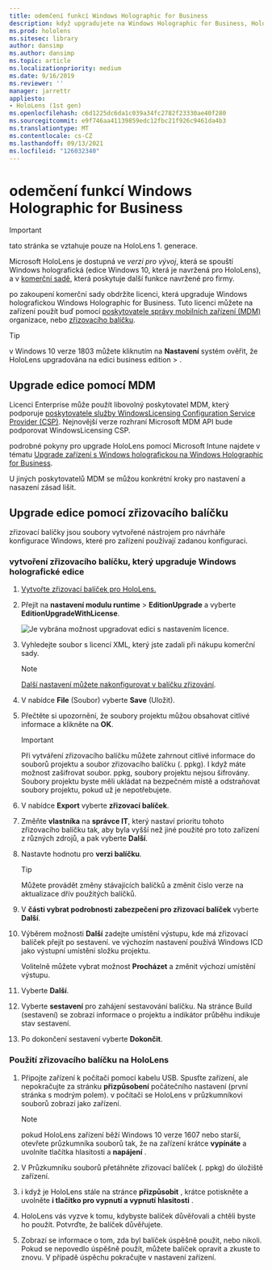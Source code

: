 ```yaml
---
title: odemčení funkcí Windows Holographic for Business
description: když upgradujete na Windows Holographic for Business, HoloLens poskytuje další funkce, které jsou navržené pro firmy.
ms.prod: hololens
ms.sitesec: library
author: dansimp
ms.author: dansimp
ms.topic: article
ms.localizationpriority: medium
ms.date: 9/16/2019
ms.reviewer: ''
manager: jarrettr
appliesto:
- HoloLens (1st gen)
ms.openlocfilehash: c6d1225dc6da1c039a34fc2782f23330ae40f280
ms.sourcegitcommit: e9f746aa41139859edc12fbc21f926c9461da4b3
ms.translationtype: MT
ms.contentlocale: cs-CZ
ms.lasthandoff: 09/13/2021
ms.locfileid: "126032340"
---
```

# <a name="unlock-windows-holographic-for-business-features"></a>odemčení funkcí Windows Holographic for Business

> [!IMPORTANT]
> tato stránka se vztahuje pouze na HoloLens 1. generace.

Microsoft HoloLens je dostupná ve *verzi pro vývoj*, která se spouští Windows holografická (edice Windows 10, která je navržená pro HoloLens), a v [komerční sadě](hololens-commercial-features.md), která poskytuje další funkce navržené pro firmy.

po zakoupení komerční sady obdržíte licenci, která upgraduje Windows holografickou Windows Holographic for Business. Tuto licenci můžete na zařízení použít buď pomocí [poskytovatele správy mobilních zařízení (MDM)](#edition-upgrade-by-using-mdm) organizace, nebo [zřizovacího balíčku](#edition-upgrade-by-using-a-provisioning-package).

> [!TIP]
> v Windows 10 verze 1803 můžete kliknutím na **Nastavení** systém ověřit, že HoloLens upgradována na edici business edition  >  .

## <a name="edition-upgrade-by-using-mdm"></a>Upgrade edice pomocí MDM

Licenci Enterprise může použít libovolný poskytovatel MDM, který podporuje [poskytovatele služby WindowsLicensing Configuration Service Provider (CSP)](https://msdn.microsoft.com/library/windows/hardware/dn904983.aspx). Nejnovější verze rozhraní Microsoft MDM API bude podporovat WindowsLicensing CSP.

podrobné pokyny pro upgrade HoloLens pomocí Microsoft Intune najdete v tématu [Upgrade zařízení s Windows holografickou na Windows Holographic for Business](/intune/holographic-upgrade).

 U jiných poskytovatelů MDM se můžou konkrétní kroky pro nastavení a nasazení zásad lišit.

## <a name="edition-upgrade-by-using-a-provisioning-package"></a>Upgrade edice pomocí zřizovacího balíčku

zřizovací balíčky jsou soubory vytvořené nástrojem pro návrháře konfigurace Windows, které pro zařízení používají zadanou konfiguraci.

### <a name="create-a-provisioning-package-that-upgrades-the-windows-holographic-edition"></a>vytvoření zřizovacího balíčku, který upgraduje Windows holografické edice

1. [Vytvořte zřizovací balíček pro HoloLens.](hololens-provisioning.md)
1. Přejít na **nastavení modulu runtime**  >  **EditionUpgrade** a vyberte **EditionUpgradeWithLicense**.

    ![Je vybrána možnost upgradovat edici s nastavením licence.](images/icd1.png)

1. Vyhledejte soubor s licencí XML, který jste zadali při nákupu komerční sady.

    > [!NOTE]
    > [Další nastavení můžete nakonfigurovat v balíčku zřizování](hololens-provisioning.md).

1. V nabídce **File** (Soubor) vyberte **Save** (Uložit). 

1. Přečtěte si upozornění, že soubory projektu můžou obsahovat citlivé informace a klikněte na **OK**.

    > [!IMPORTANT]
    > Při vytváření zřizovacího balíčku můžete zahrnout citlivé informace do souborů projektu a soubor zřizovacího balíčku (. ppkg). I když máte možnost zašifrovat soubor. ppkg, soubory projektu nejsou šifrovány. Soubory projektu byste měli ukládat na bezpečném místě a odstraňovat soubory projektu, pokud už je nepotřebujete.

1. V nabídce **Export** vyberte **zřizovací balíček**.

1. Změňte **vlastníka** na **správce IT**, který nastaví prioritu tohoto zřizovacího balíčku tak, aby byla vyšší než jiné použité pro toto zařízení z různých zdrojů, a pak vyberte **Další**.

1. Nastavte hodnotu pro **verzi balíčku**.

    > [!TIP]
    > Můžete provádět změny stávajících balíčků a změnit číslo verze na aktualizace dřív použitých balíčků.

1. V **části vybrat podrobnosti zabezpečení pro zřizovací balíček** vyberte **Další**.

1. Výběrem možnosti **Další** zadejte umístění výstupu, kde má zřizovací balíček přejít po sestavení. ve výchozím nastavení používá Windows ICD jako výstupní umístění složku projektu.

    Volitelně můžete vybrat možnost **Procházet** a změnit výchozí umístění výstupu.

1. Vyberte **Další**.

1. Vyberte **sestavení** pro zahájení sestavování balíčku. Na stránce Build (sestavení) se zobrazí informace o projektu a indikátor průběhu indikuje stav sestavení.

1. Po dokončení sestavení vyberte **Dokončit**.

### <a name="apply-the-provisioning-package-to-hololens"></a>Použití zřizovacího balíčku na HoloLens

1. Připojte zařízení k počítači pomocí kabelu USB. Spusťte zařízení, ale nepokračujte za stránku **přizpůsobení** počátečního nastavení (první stránka s modrým polem). v počítači se HoloLens v průzkumníkovi souborů zobrazí jako zařízení.

    > [!NOTE]
    > pokud HoloLens zařízení běží Windows 10 verze 1607 nebo starší, otevřete průzkumníka souborů tak, že na zařízení krátce **vypínáte** a uvolníte tlačítka hlasitosti a **napájení** .

1. V Průzkumníku souborů přetáhněte zřizovací balíček (. ppkg) do úložiště zařízení.

1. i když je HoloLens stále na stránce **přizpůsobit** , krátce potiskněte a uvolněte **i tlačítko pro vypnutí a vypnutí** **hlasitosti** .

1. HoloLens vás vyzve k tomu, kdybyste balíček důvěřovali a chtěli byste ho použít. Potvrďte, že balíček důvěřujete.

1. Zobrazí se informace o tom, zda byl balíček úspěšně použit, nebo nikoli. Pokud se nepovedlo úspěšně použít, můžete balíček opravit a zkuste to znovu. V případě úspěchu pokračujte v nastavení zařízení.
